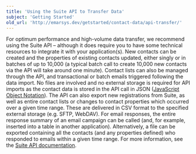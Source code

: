 ```yaml
---
title: 'Using the Suite API to Transfer Data'
subject: 'Getting Started'
old_url: 'http://emarsys.dev/getstarted/contact-data/api-transfer/'
---
```


For optimum performance and high-volume data transfer, we recommend using the Suite API – although it does require you to have some technical resources to integrate it with your application(s). New contacts can be created and the properties of existing contacts updated, either singly or in batches of up to 10,000 (a typical batch call to create 10,000 new contacts via the API will take around one minute). Contact lists can also be managed through the API, and transactional or batch emails triggered following the data import. No files are involved and no external storage is required for API imports as the contact data is stored in the API call in JSON ([JavaScript Object Notation](https://en.wikipedia.org/wiki/JSON)). The API can also export new registrations from Suite, as well as entire contact lists or changes to contact properties which occurred over a given time range. These are delivered in CSV format to the specified external storage (e.g. SFTP, WebDAV). For email responses, the entire response summary of an email campaign can be called (and, for example, inserted into a table in another application). Alternatively, a file can be exported containing all the contacts (and any properties defined) who responded to emails within a given time range. For more information, see the [Suite API documentation](http://dev.emarsys.com "Suite API Technical Reference").
